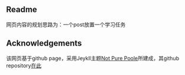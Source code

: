 ## **Readme**

网页内容的规划思路为：一个post放置一个学习任务

## **Acknowledgements**

该网页基于github page，采用Jeykll主题[Not Pure Poole](https://vszhub.github.io/not-pure-poole/)所建成，其github repository[在此](https://github.com/vszhub/not-pure-poole)